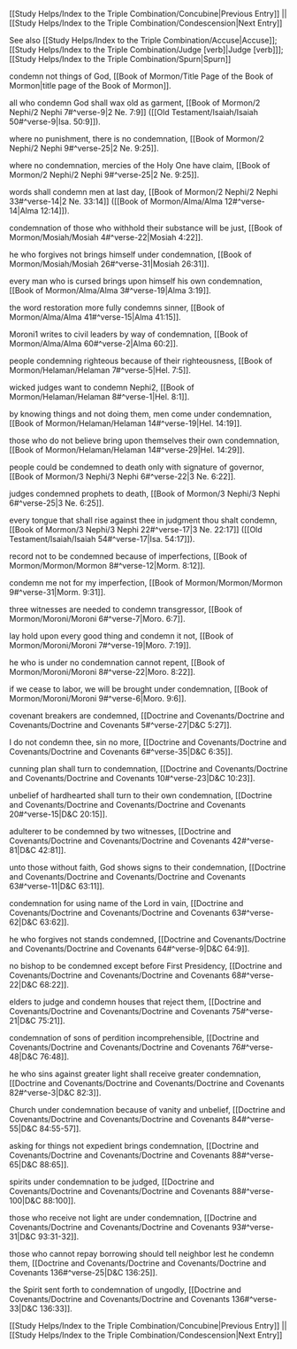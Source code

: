 [[Study Helps/Index to the Triple Combination/Concubine|Previous Entry]]  ||  [[Study Helps/Index to the Triple Combination/Condescension|Next Entry]]

 See also [[Study Helps/Index to the Triple Combination/Accuse|Accuse]]; [[Study Helps/Index to the Triple Combination/Judge [verb]|Judge [verb]]]; [[Study Helps/Index to the Triple Combination/Spurn|Spurn]]

 condemn not things of God, [[Book of Mormon/Title Page of the Book of Mormon|title page of the Book of Mormon]].

 all who condemn God shall wax old as garment, [[Book of Mormon/2 Nephi/2 Nephi 7#^verse-9|2 Ne. 7:9]] ([[Old Testament/Isaiah/Isaiah 50#^verse-9|Isa. 50:9]]).

 where no punishment, there is no condemnation, [[Book of Mormon/2 Nephi/2 Nephi 9#^verse-25|2 Ne. 9:25]].

 where no condemnation, mercies of the Holy One have claim, [[Book of Mormon/2 Nephi/2 Nephi 9#^verse-25|2 Ne. 9:25]].

 words shall condemn men at last day, [[Book of Mormon/2 Nephi/2 Nephi 33#^verse-14|2 Ne. 33:14]] ([[Book of Mormon/Alma/Alma 12#^verse-14|Alma 12:14]]).

 condemnation of those who withhold their substance will be just, [[Book of Mormon/Mosiah/Mosiah 4#^verse-22|Mosiah 4:22]].

 he who forgives not brings himself under condemnation, [[Book of Mormon/Mosiah/Mosiah 26#^verse-31|Mosiah 26:31]].

 every man who is cursed brings upon himself his own condemnation, [[Book of Mormon/Alma/Alma 3#^verse-19|Alma 3:19]].

 the word restoration more fully condemns sinner, [[Book of Mormon/Alma/Alma 41#^verse-15|Alma 41:15]].

 Moroni1 writes to civil leaders by way of condemnation, [[Book of Mormon/Alma/Alma 60#^verse-2|Alma 60:2]].

 people condemning righteous because of their righteousness, [[Book of Mormon/Helaman/Helaman 7#^verse-5|Hel. 7:5]].

 wicked judges want to condemn Nephi2, [[Book of Mormon/Helaman/Helaman 8#^verse-1|Hel. 8:1]].

 by knowing things and not doing them, men come under condemnation, [[Book of Mormon/Helaman/Helaman 14#^verse-19|Hel. 14:19]].

 those who do not believe bring upon themselves their own condemnation, [[Book of Mormon/Helaman/Helaman 14#^verse-29|Hel. 14:29]].

 people could be condemned to death only with signature of governor, [[Book of Mormon/3 Nephi/3 Nephi 6#^verse-22|3 Ne. 6:22]].

 judges condemned prophets to death, [[Book of Mormon/3 Nephi/3 Nephi 6#^verse-25|3 Ne. 6:25]].

 every tongue that shall rise against thee in judgment thou shalt condemn, [[Book of Mormon/3 Nephi/3 Nephi 22#^verse-17|3 Ne. 22:17]] ([[Old Testament/Isaiah/Isaiah 54#^verse-17|Isa. 54:17]]).

 record not to be condemned because of imperfections, [[Book of Mormon/Mormon/Mormon 8#^verse-12|Morm. 8:12]].

 condemn me not for my imperfection, [[Book of Mormon/Mormon/Mormon 9#^verse-31|Morm. 9:31]].

 three witnesses are needed to condemn transgressor, [[Book of Mormon/Moroni/Moroni 6#^verse-7|Moro. 6:7]].

 lay hold upon every good thing and condemn it not, [[Book of Mormon/Moroni/Moroni 7#^verse-19|Moro. 7:19]].

 he who is under no condemnation cannot repent, [[Book of Mormon/Moroni/Moroni 8#^verse-22|Moro. 8:22]].

 if we cease to labor, we will be brought under condemnation, [[Book of Mormon/Moroni/Moroni 9#^verse-6|Moro. 9:6]].

 covenant breakers are condemned, [[Doctrine and Covenants/Doctrine and Covenants/Doctrine and Covenants 5#^verse-27|D&C 5:27]].

 I do not condemn thee, sin no more, [[Doctrine and Covenants/Doctrine and Covenants/Doctrine and Covenants 6#^verse-35|D&C 6:35]].

 cunning plan shall turn to condemnation, [[Doctrine and Covenants/Doctrine and Covenants/Doctrine and Covenants 10#^verse-23|D&C 10:23]].

 unbelief of hardhearted shall turn to their own condemnation, [[Doctrine and Covenants/Doctrine and Covenants/Doctrine and Covenants 20#^verse-15|D&C 20:15]].

 adulterer to be condemned by two witnesses, [[Doctrine and Covenants/Doctrine and Covenants/Doctrine and Covenants 42#^verse-81|D&C 42:81]].

 unto those without faith, God shows signs to their condemnation, [[Doctrine and Covenants/Doctrine and Covenants/Doctrine and Covenants 63#^verse-11|D&C 63:11]].

 condemnation for using name of the Lord in vain, [[Doctrine and Covenants/Doctrine and Covenants/Doctrine and Covenants 63#^verse-62|D&C 63:62]].

 he who forgives not stands condemned, [[Doctrine and Covenants/Doctrine and Covenants/Doctrine and Covenants 64#^verse-9|D&C 64:9]].

 no bishop to be condemned except before First Presidency, [[Doctrine and Covenants/Doctrine and Covenants/Doctrine and Covenants 68#^verse-22|D&C 68:22]].

 elders to judge and condemn houses that reject them, [[Doctrine and Covenants/Doctrine and Covenants/Doctrine and Covenants 75#^verse-21|D&C 75:21]].

 condemnation of sons of perdition incomprehensible, [[Doctrine and Covenants/Doctrine and Covenants/Doctrine and Covenants 76#^verse-48|D&C 76:48]].

 he who sins against greater light shall receive greater condemnation, [[Doctrine and Covenants/Doctrine and Covenants/Doctrine and Covenants 82#^verse-3|D&C 82:3]].

 Church under condemnation because of vanity and unbelief, [[Doctrine and Covenants/Doctrine and Covenants/Doctrine and Covenants 84#^verse-55|D&C 84:55-57]].

 asking for things not expedient brings condemnation, [[Doctrine and Covenants/Doctrine and Covenants/Doctrine and Covenants 88#^verse-65|D&C 88:65]].

 spirits under condemnation to be judged, [[Doctrine and Covenants/Doctrine and Covenants/Doctrine and Covenants 88#^verse-100|D&C 88:100]].

 those who receive not light are under condemnation, [[Doctrine and Covenants/Doctrine and Covenants/Doctrine and Covenants 93#^verse-31|D&C 93:31-32]].

 those who cannot repay borrowing should tell neighbor lest he condemn them, [[Doctrine and Covenants/Doctrine and Covenants/Doctrine and Covenants 136#^verse-25|D&C 136:25]].

 the Spirit sent forth to condemnation of ungodly, [[Doctrine and Covenants/Doctrine and Covenants/Doctrine and Covenants 136#^verse-33|D&C 136:33]].

[[Study Helps/Index to the Triple Combination/Concubine|Previous Entry]]  ||  [[Study Helps/Index to the Triple Combination/Condescension|Next Entry]]